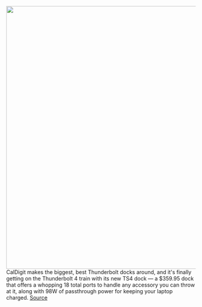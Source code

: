 <img src='https://cdn.vox-cdn.com/thumbor/z2ST4IV2dR9u_ULN8oOBD6e0xOQ=/0x0:1920x1371/1200x800/filters:focal(807x533:1113x839)/cdn.vox-cdn.com/uploads/chorus_image/image/70483989/TS4_Thunderbolt_4_Dock_Refreshed_1920p.0.jpg' width='700px' /><br/>
CalDigit makes the biggest, best Thunderbolt docks around, and it's finally getting on the Thunderbolt 4 train with its new TS4 dock — a $359.95 dock that offers a whopping 18 total ports to handle any accessory you can throw at it, along with 98W of passthrough power for keeping your laptop charged.
<a href='https://www.theverge.com/2022/2/8/22923422/caldigit-ts4-thunderbolt-4-dock-usb-c-price-specs-monitor'> Source <a/>